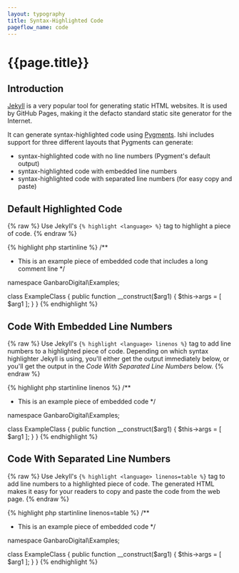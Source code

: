 ```yaml
---
layout: typography
title: Syntax-Highlighted Code
pageflow_name: code
---
```


# {{page.title}}

## Introduction

[Jekyll](http://jekyllrb.com) is a very popular tool for generating static HTML websites. It is used by GitHub Pages, making it the defacto standard static site generator for the Internet.

It can generate syntax-highlighted code using [Pygments](http://pygments.org). Ishi includes support for three different layouts that Pygments can generate:

* syntax-highlighted code with no line numbers (Pygment's default output)
* syntax-highlighted code with embedded line numbers
* syntax-highlighted code with separated line numbers (for easy copy and paste)

## Default Highlighted Code

{% raw %}
Use Jekyll's `{% highlight <language> %}` tag to highlight a piece of code.
{% endraw %}

{% highlight php startinline %}
/**
 * This is an example piece of embedded code that includes a long comment line
 */

namespace GanbaroDigital\Examples;

class ExampleClass
{
    public function __construct($arg1)
    {
        $this->args = [ $arg1 ];
    }
}
{% endhighlight %}

## Code With Embedded Line Numbers

{% raw %}
Use Jekyll's `{% highlight <language> linenos %}` tag to add line numbers to a highlighted piece of code. Depending on which syntax highlighter Jekyll is using, you'll either get the output immediately below, or you'll get the output in the _Code With Separated Line Numbers_ below.
{% endraw %}

{% highlight php startinline linenos %}
/**
 * This is an example piece of embedded code
 */

namespace GanbaroDigital\Examples;

class ExampleClass
{
    public function __construct($arg1)
    {
        $this->args = [ $arg1 ];
    }
}
{% endhighlight %}

## Code With Separated Line Numbers

{% raw %}
Use Jekyll's `{% highlight <language> linenos=table %}` tag to add line numbers to a highlighted piece of code. The generated HTML makes it easy for your readers to copy and paste the code from the web page.
{% endraw %}

{% highlight php startinline linenos=table %}
/**
 * This is an example piece of embedded code
 */

namespace GanbaroDigital\Examples;

class ExampleClass
{
    public function __construct($arg1)
    {
        $this->args = [ $arg1 ];
    }
}
{% endhighlight %}
